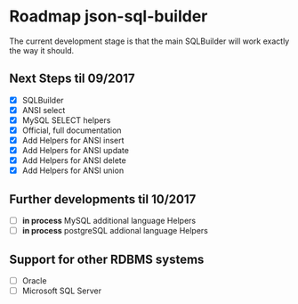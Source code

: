 # Roadmap json-sql-builder

The current development stage is that the main SQLBuilder will work exactly the way it should.

## Next Steps til 09/2017

- [x] SQLBuilder
- [x] ANSI select
- [x] MySQL SELECT helpers
- [x] Official, full documentation
- [x] Add Helpers for ANSI insert
- [x] Add Helpers for ANSI update
- [x] Add Helpers for ANSI delete
- [x] Add Helpers for ANSI union

## Further developments til 10/2017
- [ ] **in process** MySQL additional language Helpers
- [ ] **in process** postgreSQL addional language Helpers

## Support for other RDBMS systems
- [ ] Oracle
- [ ] Microsoft SQL Server
